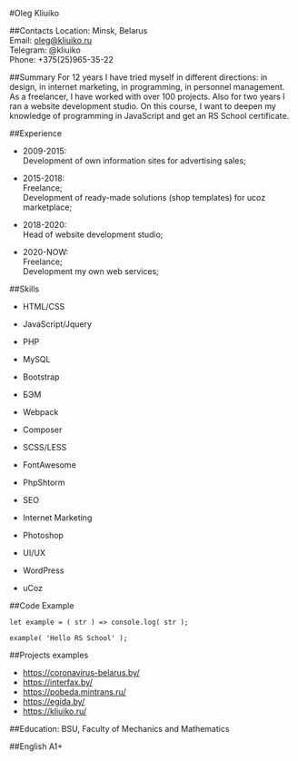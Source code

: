 #Oleg Kliuiko

##Contacts
Location: Minsk, Belarus  
Email: oleg@kliuiko.ru  
Telegram: @kliuiko  
Phone: +375(25)965-35-22  

##Summary
For 12 years I have tried myself in different directions: in design, in internet marketing, in programming, in personnel management. As a freelancer, I have worked with over 100 projects. Also for two years I ran a website development studio. On this course, I want to deepen my knowledge of programming in JavaScript and get an RS School certificate. 

##Experience 
+ 2009-2015:  
Development of own information sites for advertising sales; 

+ 2015-2018:  
Freelance;  
Development of ready-made solutions (shop templates) for ucoz marketplace;

+ 2018-2020:  
Head of website development studio;

+ 2020-NOW:  
Freelance;  
Development my own web services;

##Skills
+ HTML/CSS
+ JavaScript/Jquery
+ PHP
+ MySQL


+ Bootstrap
+ БЭМ
+ Webpack
+ Composer
+ SCSS/LESS
+ FontAwesome
+ PhpShtorm


+ SEO
+ Internet Marketing 


+ Photoshop
+ UI/UX


+ WordPress
+ uCoz

##Code Example

```
let example = ( str ) => console.log( str );

example( 'Hello RS School' );
```

##Projects examples

+ https://coronavirus-belarus.by/
+ https://interfax.by/
+ https://pobeda.mintrans.ru/
+ https://egida.by/
+ https://kliuiko.ru/

##Education:
BSU, Faculty of Mechanics and Mathematics

##English
A1+